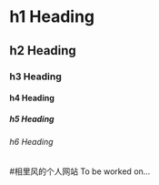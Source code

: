 # h1 Heading
## h2 Heading
### h3 Heading
#### h4 Heading
##### h5 Heading
###### h6 Heading

#相里风的个人网站
To be worked on...
